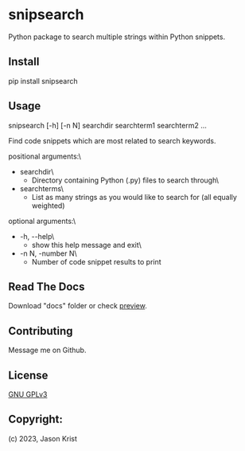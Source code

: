 # snipsearch

Python package to search multiple strings within Python snippets.

## Install

pip install snipsearch

## Usage

snipsearch [-h] [-n N] searchdir searchterm1 searchterm2 ...

Find code snippets which are most related to search keywords.

positional arguments:\
* searchdir\
    * Directory containing Python (.py) files to search through\
* searchterms\
    * List as many strings as you would like to search for (all equally weighted)

optional arguments:\
* -h, --help\
    * show this help message and exit\
* -n N, -number N\
    * Number of code snippet results to print

## Read The Docs

Download "docs" folder or check [preview](https://htmlpreview.github.io/?https://github.com/jkrist2696/snipsearch/blob/main/docs/index.html).

## Contributing

Message me on Github.

## License

[GNU GPLv3](https://choosealicense.com/licenses/gpl-3.0/)

## Copyright:

(c) 2023, Jason Krist